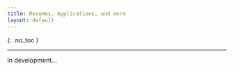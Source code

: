 ```yaml
---
title: Resumes, Applications, and more
layout: default
---
```


{: .no_toc }

---

In development...